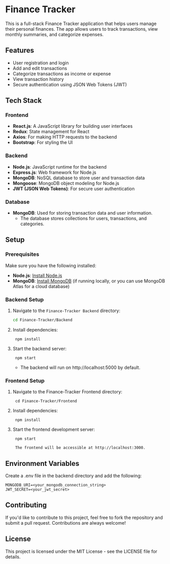 # Finance Tracker

This is a full-stack Finance Tracker application that helps users manage their personal finances. The app allows users to track transactions, view monthly summaries, and categorize expenses.

## Features
- User registration and login
- Add and edit transactions
- Categorize transactions as income or expense
- View transaction history
- Secure authentication using JSON Web Tokens (JWT)

## Tech Stack

### Frontend
- **React.js**: A JavaScript library for building user interfaces
- **Redux**: State management for React
- **Axios**: For making HTTP requests to the backend
- **Bootstrap**: For styling the UI

### Backend
- **Node.js**: JavaScript runtime for the backend
- **Express.js**: Web framework for Node.js
- **MongoDB**: NoSQL database to store user and transaction data
- **Mongoose**: MongoDB object modeling for Node.js
- **JWT (JSON Web Tokens)**: For secure user authentication

### Database
- **MongoDB**: Used for storing transaction data and user information.
  - The database stores collections for users, transactions, and categories.

## Setup

### Prerequisites
Make sure you have the following installed:
- **Node.js**: [Install Node.js](https://nodejs.org/en/)
- **MongoDB**: [Install MongoDB](https://www.mongodb.com/try/download/community) (if running locally, or you can use MongoDB Atlas for a cloud database)

### Backend Setup
1. Navigate to the `Finance-Tracker Backend` directory:
   ```bash
   cd Finance-Tracker/Backend

2. Install dependencies:

        npm install

3. Start the backend server:

        npm start

    - The backend will run on http://localhost:5000 by default.

### Frontend Setup

1. Navigate to the Finance-Tracker Frontend directory:

        cd Finance-Tracker/Frontend

2. Install dependencies:

        npm install

3. Start the frontend development server:

        npm start
    
        The frontend will be accessible at http://localhost:3000.

## Environment Variables

Create a .env file in the backend directory and add the following:

    MONGODB_URI=<your_mongodb_connection_string>
    JWT_SECRET=<your_jwt_secret>

## Contributing

If you'd like to contribute to this project, feel free to fork the repository and submit a pull request. Contributions are always welcome!


## License

This project is licensed under the MIT License - see the LICENSE file for details.
